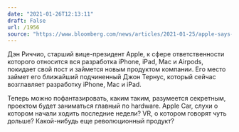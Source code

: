 ```yaml
---
date: "2021-01-26T12:13:11"
draft: False
url: /1956
source: "https://www.bloomberg.com/news/articles/2021-01-25/apple-says-hardware-chief-riccio-to-transition-to-new-role"
---
```


Дэн Риччио, старший вице-президент Apple, к сфере ответственности которого относится вся разработка iPhone, iPad, Mac и Airpods, покидает свой пост и займется новым продуктом компании. Его место займет его ближайший подчиненный Джон Тернус, который сейчас возглавляет разработку iPhone, Mac и iPad. 

Теперь можно пофантазировать, каким таким, разумеется секретным, проектом будет заниматься главный по hardware. Apple Car, слухи о котором начали ходить последние недели? VR, о котором говорят чуть дольше? Какой-нибудь еще революционный продукт?
